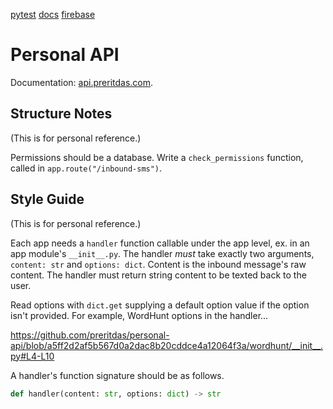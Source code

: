 [pytest](https://github.com/preritdas/personal-api/actions/workflows/pytest.yml/badge.svg)
[docs](https://github.com/preritdas/personal-api/actions/workflows/sphinx.yml/badge.svg)
[firebase](https://github.com/preritdas/personal-api/actions/workflows/firebase-hosting-merge.yml/badge.svg)


# Personal API

Documentation: [api.preritdas.com](https://api.preritdas.com). 


## Structure Notes

(This is for personal reference.)

Permissions should be a database. Write a `check_permissions` function, called in `app.route("/inbound-sms")`. 


## Style Guide

(This is for personal reference.)

Each app needs a `handler` function callable under the app level, ex. in an app module's `__init__.py`. The handler *must* take exactly two arguments, `content: str` and `options: dict`. Content is the inbound message's raw content. The handler must return string content to be texted back to the user.

Read options with `dict.get` supplying a default option value if the option isn't provided. For example, WordHunt options in the handler...

https://github.com/preritdas/personal-api/blob/a5ff2d2af5b567d0a2dac8b20cddce4a12064f3a/wordhunt/__init__.py#L4-L10

A handler's function signature should be as follows.

```python
def handler(content: str, options: dict) -> str
```


